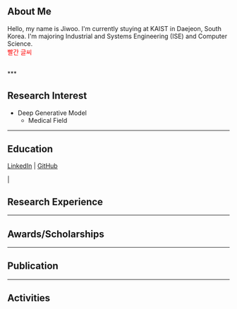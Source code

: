 ## About Me
Hello, my name is Jiwoo. I'm currently stuying at KAIST in Daejeon, South Korea. I'm majoring Industrial and Systems Engineering (ISE) and Computer Science.  
<span style="color:red">빨간 글씨</span>

<br>
***

## Research Interest
- Deep Generative Model
  - Medical Field

***

## Education
[LinkedIn](www.naver.com) | [GitHub](www.google.com)

|

## Research Experience

***

## Awards/Scholarships

***

## Publication

***

## Activities
